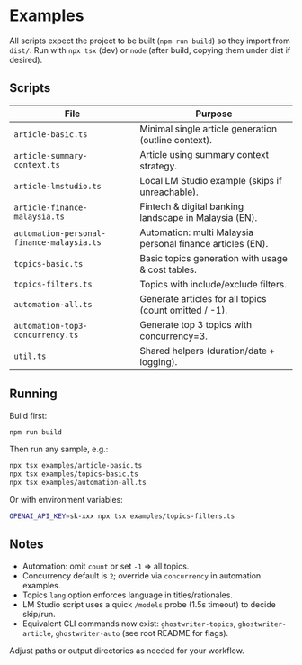 # Examples

All scripts expect the project to be built (`npm run build`) so they import from `dist/`.
Run with `npx tsx` (dev) or `node` (after build, copying them under dist if desired).

## Scripts

| File | Purpose |
|------|---------|
| `article-basic.ts` | Minimal single article generation (outline context). |
| `article-summary-context.ts` | Article using summary context strategy. |
| `article-lmstudio.ts` | Local LM Studio example (skips if unreachable). |
| `article-finance-malaysia.ts` | Fintech & digital banking landscape in Malaysia (EN). |
| `automation-personal-finance-malaysia.ts` | Automation: multi Malaysia personal finance articles (EN). |
| `topics-basic.ts` | Basic topics generation with usage & cost tables. |
| `topics-filters.ts` | Topics with include/exclude filters. |
| `automation-all.ts` | Generate articles for all topics (count omitted / -1). |
| `automation-top3-concurrency.ts` | Generate top 3 topics with concurrency=3. |
| `util.ts` | Shared helpers (duration/date + logging). |

## Running

Build first:
```bash
npm run build
```

Then run any sample, e.g.:
```bash
npx tsx examples/article-basic.ts
npx tsx examples/topics-basic.ts
npx tsx examples/automation-all.ts
```

Or with environment variables:
```bash
OPENAI_API_KEY=sk-xxx npx tsx examples/topics-filters.ts
```

## Notes
- Automation: omit `count` or set `-1` ⇒ all topics.
- Concurrency default is `2`; override via `concurrency` in automation examples.
- Topics `lang` option enforces language in titles/rationales.
- LM Studio script uses a quick `/models` probe (1.5s timeout) to decide skip/run.
- Equivalent CLI commands now exist: `ghostwriter-topics`, `ghostwriter-article`, `ghostwriter-auto` (see root README for flags).

Adjust paths or output directories as needed for your workflow.

